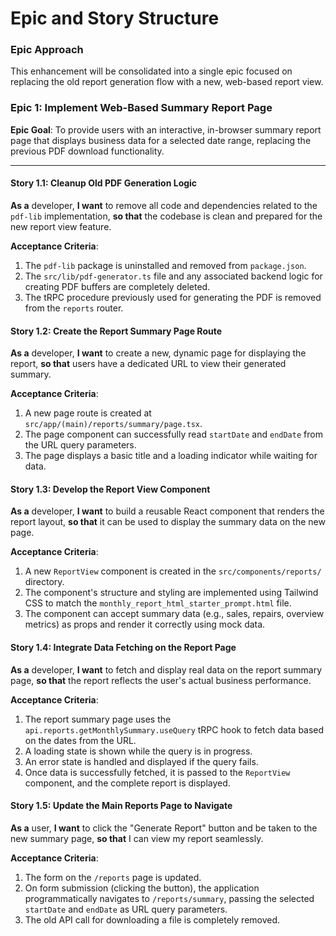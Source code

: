 # Epic and Story Structure

### Epic Approach
This enhancement will be consolidated into a single epic focused on replacing the old report generation flow with a new, web-based report view.

### Epic 1: Implement Web-Based Summary Report Page

**Epic Goal**: To provide users with an interactive, in-browser summary report page that displays business data for a selected date range, replacing the previous PDF download functionality.

---

#### Story 1.1: Cleanup Old PDF Generation Logic
**As a** developer,
**I want** to remove all code and dependencies related to the `pdf-lib` implementation,
**so that** the codebase is clean and prepared for the new report view feature.

**Acceptance Criteria**:
1.  The `pdf-lib` package is uninstalled and removed from `package.json`.
2.  The `src/lib/pdf-generator.ts` file and any associated backend logic for creating PDF buffers are completely deleted.
3.  The tRPC procedure previously used for generating the PDF is removed from the `reports` router.

#### Story 1.2: Create the Report Summary Page Route
**As a** developer,
**I want** to create a new, dynamic page for displaying the report,
**so that** users have a dedicated URL to view their generated summary.

**Acceptance Criteria**:
1.  A new page route is created at `src/app/(main)/reports/summary/page.tsx`.
2.  The page component can successfully read `startDate` and `endDate` from the URL query parameters.
3.  The page displays a basic title and a loading indicator while waiting for data.

#### Story 1.3: Develop the Report View Component
**As a** developer,
**I want** to build a reusable React component that renders the report layout,
**so that** it can be used to display the summary data on the new page.

**Acceptance Criteria**:
1.  A new `ReportView` component is created in the `src/components/reports/` directory.
2.  The component's structure and styling are implemented using Tailwind CSS to match the `monthly_report_html_starter_prompt.html` file.
3.  The component can accept summary data (e.g., sales, repairs, overview metrics) as props and render it correctly using mock data.

#### Story 1.4: Integrate Data Fetching on the Report Page
**As a** developer,
**I want** to fetch and display real data on the report summary page,
**so that** the report reflects the user's actual business performance.

**Acceptance Criteria**:
1.  The report summary page uses the `api.reports.getMonthlySummary.useQuery` tRPC hook to fetch data based on the dates from the URL.
2.  A loading state is shown while the query is in progress.
3.  An error state is handled and displayed if the query fails.
4.  Once data is successfully fetched, it is passed to the `ReportView` component, and the complete report is displayed.

#### Story 1.5: Update the Main Reports Page to Navigate
**As a** user,
**I want** to click the "Generate Report" button and be taken to the new summary page,
**so that** I can view my report seamlessly.

**Acceptance Criteria**:
1.  The form on the `/reports` page is updated.
2.  On form submission (clicking the button), the application programmatically navigates to `/reports/summary`, passing the selected `startDate` and `endDate` as URL query parameters.
3.  The old API call for downloading a file is completely removed.